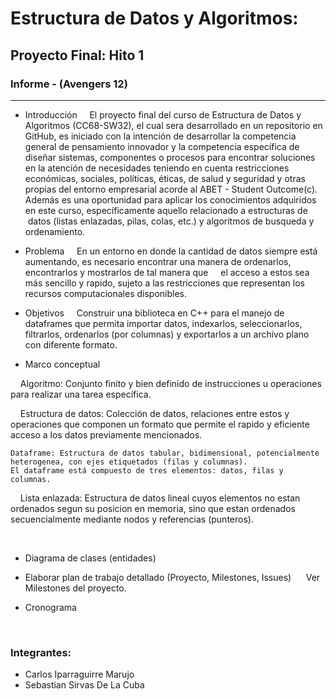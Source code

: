 

Estructura de Datos y Algoritmos: 
=================================
Proyecto Final: Hito 1
-----------------------
### Informe - (Avengers 12)
----------------------------------------------

*	Introducción
    El proyecto final del curso de Estructura de Datos y Algoritmos (CC68-SW32), el cual sera desarrollado en un repositorio en GitHub,
    es iniciado con la intención de desarrollar la competencia general de pensamiento innovador y la competencia específica de 
    diseñar sistemas, componentes o procesos     para encontrar soluciones en la atención de necesidades teniendo en cuenta 
    restricciones económicas, sociales, políticas, éticas, de     salud y seguridad y otras propias del entorno empresarial acorde al 
    ABET - Student Outcome(c). Además es una oportunidad para aplicar los conocimientos adquiridos en este curso, específicamente 
    aquello relacionado a estructuras de  datos (listas enlazadas, pilas, colas, etc.) y algoritmos de busqueda y ordenamiento. 
      
      
*	Problema
    En un entorno en donde la cantidad de datos siempre está aumentando, es necesario encontrar una manera de ordenarlos, 
    encontrarlos y mostrarlos de tal manera que 
    el acceso a estos sea más sencillo y rapido, sujeto a las restricciones que representan los recursos computacionales disponibles. 
      
      
*	Objetivos
    Construir una biblioteca en C++ para el manejo de dataframes que permita importar datos, indexarlos, seleccionarlos, 
    filtrarlos, ordenarlos (por columnas) y exportarlos a un archivo plano con diferente formato.
      
      
*	Marco conceptual  

    Algoritmo: Conjunto finito y bien definido de instrucciones u operaciones para realizar una tarea específica.  
    
    Estructura de datos: Colección de datos, relaciones entre estos y operaciones que componen un formato que permite
    el rapido y eficiente acceso a los datos previamente mencionados.   
    
    Dataframe: Estructura de datos tabular, bidimensional, potencialmente heterogenea, con ejes etiquetados (filas y columnas). 
    El dataframe está compuesto de tres elementos: datos, filas y columnas. 
    
    Lista enlazada: Estructura de datos lineal cuyos elementos no estan ordenados segun su posicion en memoria, 
    sino que estan ordenados secuencialmente mediante nodos y referencias (punteros).  
    
    
*	Diagrama de clases (entidades)
      
      
*	Elaborar plan de trabajo detallado (Proyecto, Milestones, Issues)
      Ver Milestones del proyecto. 
  
  
*	Cronograma
    

 
### Integrantes:
* Carlos Iparraguirre Marujo
* Sebastian Sirvas De La Cuba
